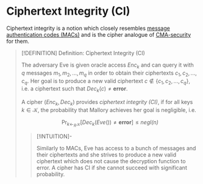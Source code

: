 # Ciphertext Integrity (CI)

Ciphertext integrity is a notion which closely resembles [message authentication codes (MACs)](../Message%20Authentication%20Codes%20(MACs)/index.md) and is the cipher analogue of [CMA-security](../Message%20Authentication%20Codes%20(MACs)/index.md#admonition-definition-cma-security-for-message-authentication-codes) for them.

>[!DEFINITION] Definition: Ciphertext Integrity (CI)
>
>The adversary Eve is given oracle access $\textit{Enc}_k$ and can query it with $q$ messages $m_1, m_2, ..., m_q$ in order to obtain their ciphertexts $c_1, c_2, ..., c_q$. Her goal is to produce a new valid ciphertext $c \notin \{c_1, c_2, ..., c_q\}$, i.e. a ciphertext such that $\textit{Dec}_k(c) \ne \textbf{error}$.
>
>A cipher $(\textit{Enc}_k, \textit{Dec}_k)$ provides *ciphertext integrity (CI)*, if for all keys $k \in \mathcal{K}$, the probability that Mallory achieves her goal is negligible, i.e.
>
>$$
>\Pr_{k \leftarrow_R \mathcal{K}}[\textit{Dec}_k(\textit{Eve}()) \ne \textbf{error}] \le \textit{negl(n)}
>$$
>
>>[!INTUITION]-
>>
>>Similarly to MACs, Eve has access to a bunch of messages and their ciphertexts and she strives to produce a new valid ciphertext which does not cause the decryption function to error. A cipher has CI if she cannot succeed with significant probability.
>>
>